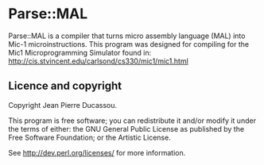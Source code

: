 Parse::MAL
==========

Parse::MAL is a compiler that turns micro assembly language (MAL) into Mic-1 microinstructions.
This program was designed for compiling for the Mic1 Microprogramming Simulator found in:
http://cis.stvincent.edu/carlsond/cs330/mic1/mic1.html

Licence and copyright
---------------------
Copyright Jean Pierre Ducassou.

This program is free software; you can redistribute it and/or modify it
under the terms of either: the GNU General Public License as published
by the Free Software Foundation; or the Artistic License.

See http://dev.perl.org/licenses/ for more information.

